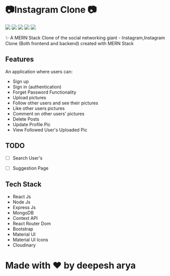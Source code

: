 #  📷Instagram Clone 📷

<p>
<img src="https://img.shields.io/badge/Frontend-ReactJS-blue?logo=react">
<img src="https://img.shields.io/badge/Backend-NodeJS-green?logo=node.js">
<img src="https://img.shields.io/badge/DataBase-MongoDB-lightgreen?logo=mongoDB">
<img src="https://img.shields.io/badge/Backend-ExpressJS-yellow?logo=express.js">
<img src="https://img.shields.io/badge/State--Manager-Context API-purple?logo=redux">
</p>


✨ A MERN Stack Clone of the social networking giant - Instagram,Instagram Clone (Both frontend and backend) created with MERN Stack

## Features
An application where users can:

- Sign up
- Sign in (authentication)
- Forget Password Functionality
- Upload pictures
- Follow other users and see their pictures
- Like other users pictures
- Comment on other users' pictures
- Delete Posts
- Update Profile Pic
- View Followed User's Uploaded Pic


## TODO
- [ ] Search User's

- [ ] Suggestion Page
## Tech Stack

- React Js
- Node Js
- Express Js
- MongoDB
- Context API
- React Router Dom
- Bootstrap
- Material UI
- Material UI Icons
- Cloudinary


             
 # Made with ❤️ by deepesh arya
   
   

